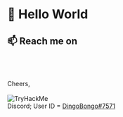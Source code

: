 <h1>👋 Hello World</h1>
<h2> 📫 Reach me on</h2>

<br>
<br>
<br>Cheers,
<br>
<br><img src="https://tryhackme-badges.s3.amazonaws.com/dingobongo.png" alt="TryHackMe">
<br>Discord; User ID = <a href="https://discord.com/users/244560062486544412">DingoBongo#7571</a>

<!---
Squiikii/Squiikii is a ✨ special ✨ repository because its `README.md` (this file) appears on your GitHub profile.
You can click the Preview link to take a look at your changes.
--->
